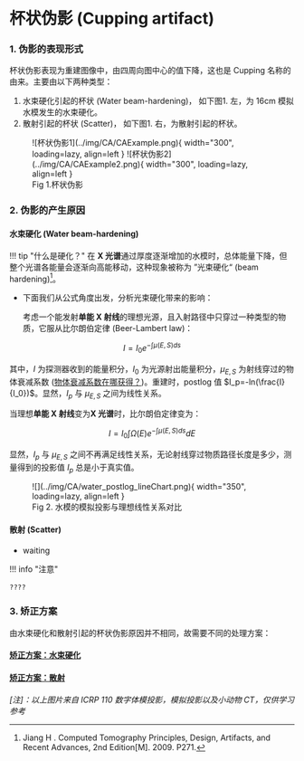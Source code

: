 # 杯状伪影 (Cupping artifact)

### 1. 伪影的表现形式

杯状伪影表现为重建图像中，由四周向图中心的值下降，这也是 Cupping 名称的由来。主要由以下两种类型：

1. 水束硬化引起的杯状 (Water beam-hardening)， 如下图1. 左，为 16cm 模拟水模发生的水束硬化。
1. 散射引起的杯状 (Scatter)， 如下图1. 右，为散射引起的杯状。

<figure markdown>
  ![杯状伪影1](../img/CA/CAExample.png){ width="300", loading=lazy, align=left }
  ![杯状伪影2](../img/CA/CAExample2.png){ width="300", loading=lazy, align=left }
    <figcaption>Fig 1.杯状伪影</figcaption>
</figure>


### 2. 伪影的产生原因

#### 水束硬化 (Water beam-hardening)

!!! tip "什么是硬化？"
    在 **X 光谱**通过厚度逐渐增加的水模时，总体能量下降，但整个光谱各能量会逐渐向高能移动，这种现象被称为 ”光束硬化“ (beam hardening)[^1]。

[^1]: Jiang H . Computed Tomography Principles, Design, Artifacts, and Recent Advances, 2nd Edition[M].  2009. P271.

- 下面我们从公式角度出发，分析光束硬化带来的影响：

  考虑一个能发射**单能 X 射线**的理想光源，且入射路径中只穿过一种类型的物质，它服从比尔朗伯定律 (Beer-Lambert law)：

$$
I=I_0e^{-\int\mu{(E,S)}ds}\tag{1}
$$

其中，$I$ 为探测器收到的能量积分，$I_0$ 为光源射出能量积分，$\mu_{E,S}$ 为射线穿过的物体衰减系数 ([物体衰减系数在哪获得？](../附录.md))。重建时，postlog 值 $I_p=-ln(\frac{I}{I_0})$。显然，$I_p$ 与 $\mu_{E,S}$ 之间为线性关系。

当理想**单能 X 射线**变为**X 光谱**时，比尔朗伯定律变为：

$$
I = I_0\int\Omega(E)e^{-\int\mu{(E,S)}ds}dE\tag{2}
$$

显然，$I_p$ 与 $\mu_{E,S}$ 之间不再满足线性关系，无论射线穿过物质路径长度是多少，测量得到的投影值 $I_p$ 总是小于真实值。

<figure markdown>
  ![](../img/CA/water_postlog_lineChart.png){ width="350", loading=lazy, align=left }
  <figcaption>Fig 2. 水模的模拟投影与理想线性关系对比</figcaption>
</figure>



#### 散射 (Scatter)

- waiting

!!! info "注意"

    ????

### 3. 矫正方案

由水束硬化和散射引起的杯状伪影原因并不相同，故需要不同的处理方案：

#### [矫正方案：水束硬化](./水束硬化.md)

#### [矫正方案：散射](./散射.md)





*[注]：以上图片来自 ICRP 110 数字体模投影，模拟投影以及小动物 CT，仅供学习参考*